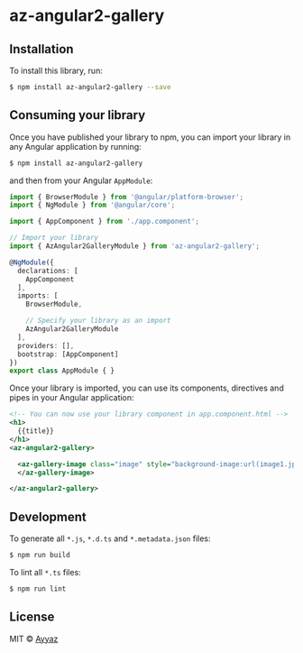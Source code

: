 # az-angular2-gallery

## Installation

To install this library, run:

```bash
$ npm install az-angular2-gallery --save
```

## Consuming your library

Once you have published your library to npm, you can import your library in any Angular application by running:

```bash
$ npm install az-angular2-gallery
```

and then from your Angular `AppModule`:

```typescript
import { BrowserModule } from '@angular/platform-browser';
import { NgModule } from '@angular/core';

import { AppComponent } from './app.component';

// Import your library
import { AzAngular2GalleryModule } from 'az-angular2-gallery';

@NgModule({
  declarations: [
    AppComponent
  ],
  imports: [
    BrowserModule,

    // Specify your library as an import
    AzAngular2GalleryModule
  ],
  providers: [],
  bootstrap: [AppComponent]
})
export class AppModule { }
```

Once your library is imported, you can use its components, directives and pipes in your Angular application:

```xml
<!-- You can now use your library component in app.component.html -->
<h1>
  {{title}}
</h1>
<az-angular2-gallery>

  <az-gallery-image class="image" style="background-image:url(image1.jpg)" href='image1.jpg'>
  </az-gallery-image>

</az-angular2-gallery>

```

## Development

To generate all `*.js`, `*.d.ts` and `*.metadata.json` files:

```bash
$ npm run build
```

To lint all `*.ts` files:

```bash
$ npm run lint
```

## License

MIT © [Ayyaz](mailto:contact@ayyaz.io)
